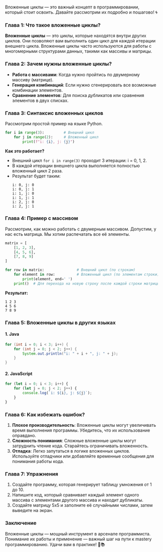 Вложенные циклы — это важный концепт в программировании, который стоит освоить. Давайте рассмотрим их подробно и пошагово! 🌀

### Глава 1: Что такое вложенные циклы?

**Вложенные циклы** — это циклы, которые находятся внутри других циклов. Они позволяют вам выполнить один цикл для каждой итерации внешнего цикла. Вложенные циклы часто используются для работы с многомерными структурами данных, такими как массивы и матрицы.

### Глава 2: Зачем нужны вложенные циклы?

- **Работа с массивами**: Когда нужно пройтись по двумерному массиву (матрице).
- **Генерация комбинаций**: Если нужно сгенерировать все возможные комбинации элементов.
- **Сравнение элементов**: Для поиска дубликатов или сравнения элементов в двух списках.

### Глава 3: Синтаксис вложенных циклов

Рассмотрим простой пример на языке Python.

```python
for i in range(3):         # Внешний цикл
    for j in range(2):     # Вложенный цикл
        print(f"i: {i}, j: {j}")
```
**Как это работает?**
- Внешний цикл `for i in range(3)` проходит 3 итерации: i = 0, 1, 2.
- В каждой итерации внешнего цикла выполняется полностью вложенный цикл 2 раза.
- Результат будет таким:
  ```
  i: 0, j: 0
  i: 0, j: 1
  i: 1, j: 0
  i: 1, j: 1
  i: 2, j: 0
  i: 2, j: 1
  ```

### Глава 4: Пример с массивом

Рассмотрим, как можно работать с двумерным массивом. Допустим, у нас есть матрица. Мы хотим распечатать все её элементы.

```python
matrix = [
    [1, 2, 3],
    [4, 5, 6],
    [7, 8, 9]
]

for row in matrix:               # Внешний цикл (по строкам)
    for element in row:          # Вложенный цикл (по элементам строки)
        print(element, end=' ')
    print()  # Для перехода на новую строку после каждой строки матрицы
```
**Результат:**
```
1 2 3 
4 5 6 
7 8 9 
```

### Глава 5: Вложенные циклы в других языках

#### 1. Java

```java
for (int i = 0; i < 3; i++) {
    for (int j = 0; j < 2; j++) {
        System.out.println("i: " + i + ", j: " + j);
    }
}
```

#### 2. JavaScript

```javascript
for (let i = 0; i < 3; i++) {
    for (let j = 0; j < 2; j++) {
        console.log(`i: ${i}, j: ${j}`);
    }
}
```

### Глава 6: Как избежать ошибок?

1. **Плохое производительность**: Вложенные циклы могут увеличивать время выполнения программы. Убедитесь, что их использование оправдано.
2. **Сложность понимания**: Сложные вложенные циклы могут затруднить чтение кода. Старайтесь ограничивать вложенность.
3. **Отладка**: Легко запутаться в логике вложенных циклов. Используйте отладчики или добавляйте временные сообщения для понимания работы кода.

### Глава 7: Упражнения

1. Создайте программу, которая генерирует таблицу умножения от 1 до 10.
2. Напишите код, который сравнивает каждый элемент одного массива с элементами другого массива и находит дубликаты.
3. Создайте матрицу 5x5 и заполните её случайными числами, затем выведите на экран.

### Заключение

Вложенные циклы — мощный инструмент в арсенале программиста. Понимание их работы и применение — важный шаг на пути к mastery программированию. Удачи вам в практике! 🚀📚

